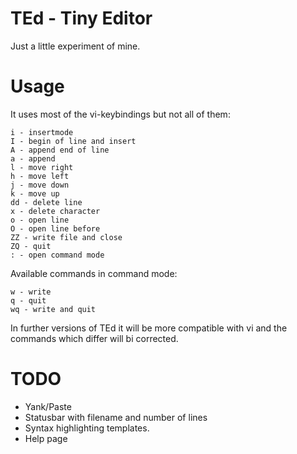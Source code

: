 # TEd - Tiny Editor

Just a little experiment of mine.

# Usage

It uses most of the vi-keybindings but not all of them:

```
i - insertmode
I - begin of line and insert
A - append end of line
a - append
l - move right
h - move left
j - move down
k - move up
dd - delete line
x - delete character
o - open line
O - open line before
ZZ - write file and close
ZQ - quit
: - open command mode
```

Available commands in command mode:

```
w - write
q - quit
wq - write and quit
```

In further versions of TEd it will be more compatible with vi and the commands
which differ will bi corrected.

# TODO

* Yank/Paste
* Statusbar with filename and number of lines
* Syntax highlighting templates.
* Help page

